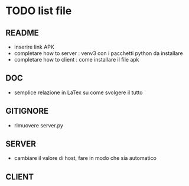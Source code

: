 # TODO list file

## README
- inserire link APK
- completare how to server : venv3 con i pacchetti python da installare
- completare how to client : come installare il file apk 

## DOC
- semplice relazione in LaTex su come svolgere il tutto

## GITIGNORE
- rimuovere server.py 

## SERVER
- cambiare il valore di host, fare in modo che sia automatico

## CLIENT
